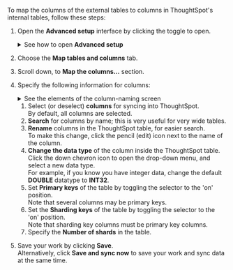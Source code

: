 To map the columns of the external tables to columns in ThoughtSpot's internal tables, follow these steps:

1. Open the **Advanced setup** interface by clicking the toggle to open.
   <details>
     <summary>See how to  open <strong>Advanced setup</strong></summary>
     <p>
      <img src="../../images/dataflow-advanced-setup.png" alt="Open Advanced setup" /></p>
    </details>

2. Choose the **Map tables and columns** tab.

3. Scroll down, to **Map the columns...** section.

4. Specify the following information for columns:

   <details>
     <summary>See the elements of the column-naming screen</summary>
      <p>
      <img src="../../images/dataflow-map-columns.png" alt="Map columns" /></p>
   </details>

   1. Select (or deselect) **columns** for syncing into ThoughtSpot.<br/>By default, all columns are selected.
   2. **Search** for columns by name; this is very useful for very wide tables.
   3. **Rename** columns in the ThoughtSpot table, for easier search.<br/>To make this change, click the pencil (edit) icon next to the name of the column.
   4. **Change the data type** of the column inside the ThoughtSpot table.<br/>Click the down chevron icon to open the drop-down menu, and select a new data type.<br/>For example, if you know you have integer data, change the default **DOUBLE** datatype to **INT32**.
   5. Set **Primary keys** of the table by toggling the selector to the 'on' position.<br/>Note that several columns may be primary keys.
   6. Set the **Sharding keys** of the table by toggling the selector to the 'on' position.<br/>Note that sharding key columns must be primary key columns.
   7. Specify the **Number of shards** in the table.

5. Save your work by clicking **Save**.<br/>Alternatively, click **Save and sync now** to save your work and sync data at the same time.
